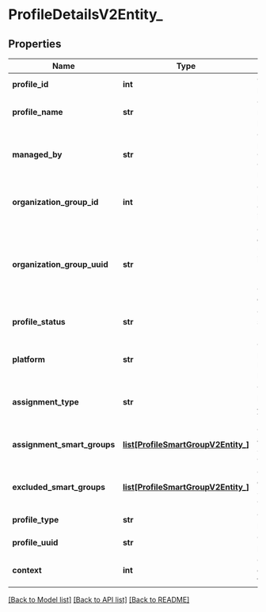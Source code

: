 # ProfileDetailsV2Entity_

## Properties
Name | Type | Description | Notes
------------ | ------------- | ------------- | -------------
**profile_id** | **int** | Gets or sets profile id. | [optional] 
**profile_name** | **str** | Gets or sets name of the profile. | [optional] 
**managed_by** | **str** | Gets or sets profile&#39;s Organization Group name. | [optional] 
**organization_group_id** | **int** | Gets or sets profile&#39;s Organization id. | [optional] 
**organization_group_uuid** | **str** | Gets or sets globally unique identifier for Profile&#39;s Root Organization group. | [optional] 
**profile_status** | **str** | Gets or sets status of the Profile. | [optional] 
**platform** | **str** | Gets or sets platform name of the profile. | [optional] 
**assignment_type** | **str** | Gets or sets profile&#39;s Assignment Type. | [optional] 
**assignment_smart_groups** | [**list[ProfileSmartGroupV2Entity_]**](ProfileSmartGroupV2Entity_.md) | Gets or sets assignment Smart Groups. | [optional] 
**excluded_smart_groups** | [**list[ProfileSmartGroupV2Entity_]**](ProfileSmartGroupV2Entity_.md) | Gets or sets excluded Smart Groups. | [optional] 
**profile_type** | **str** | Gets or sets profile type. | [optional] 
**profile_uuid** | **str** | Gets or sets profile uuid. | [optional] 
**context** | **int** | Gets or sets context of the Profile. | [optional] 

[[Back to Model list]](../README.md#documentation-for-models) [[Back to API list]](../README.md#documentation-for-api-endpoints) [[Back to README]](../README.md)


